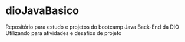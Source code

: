 # dioJavaBasico
Repositório para estudo e projetos do bootcamp Java Back-End da DIO
Utilizando para atividades e desafios de projeto

